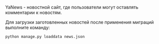 YaNews - новостной сайт, где пользователи могут оставлять комментарии к новостям.

Для загрузки заготовленных новостей после применения миграций выполните команду:
```bash
python manage.py loaddata news.json
```